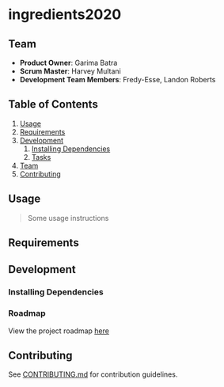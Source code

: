 # ingredients2020

## Team

  - __Product Owner__: Garima Batra
  - __Scrum Master__: Harvey Multani
  - __Development Team Members__: Fredy-Esse, Landon Roberts

## Table of Contents

1. [Usage](#Usage)
1. [Requirements](#requirements)
1. [Development](#development)
    1. [Installing Dependencies](#installing-dependencies)
    1. [Tasks](#tasks)
1. [Team](#team)
1. [Contributing](#contributing)

## Usage

> Some usage instructions

## Requirements


## Development

### Installing Dependencies

### Roadmap

View the project roadmap [here](https://waffle.io/mariasratbags/ingredients2020)


## Contributing

See [CONTRIBUTING.md](CONTRIBUTING.md) for contribution guidelines.
